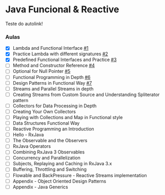 # Java Funcional & Reactive

Teste do autolink!

### Aulas

- [x] Lambda and Functional Interface [#1](https://github.com/DA0HN/java-funcional-and-reactive/issues/1)
- [x] Practice Lambda with different signatures [#2](https://github.com/DA0HN/java-funcional-and-reactive/issues/2)
- [x] Predefined Functional Interfaces and Practice [#3](https://github.com/DA0HN/java-funcional-and-reactive/issues/3)
- [ ] Method and Constructor Reference [#4](https://github.com/DA0HN/java-funcional-and-reactive/issues/4)
- [ ] Optional for Null Pointer [#5](https://github.com/DA0HN/java-funcional-and-reactive/issues/5)
- [ ] Functional Programming in Depth [#6](https://github.com/DA0HN/java-funcional-and-reactive/issues/6)
- [ ] Design Patterns in Functional Way [#7](https://github.com/DA0HN/java-funcional-and-reactive/issues/7)
- [ ] Streams and Parallel Streams in depth
- [ ] Creating Streams from Custom Source and Understanding Spliterator pattern
- [ ] Collectors for Data Processing in Depth
- [ ] Creating Your Own Collectors
- [ ] Playing with Collections and Map in Functional style
- [ ] Data Structures Functional Way
- [ ] Reactive Programming an Introduction
- [ ] Hello - RxJava
- [ ] The Observable and the Observers
- [ ] RxJava Operators
- [ ] Combining RxJava 3 Observables
- [ ] Concurrency and Parallelization
- [ ] Subjects, Replaying and Caching in RxJava 3.x
- [ ] Buffering, Throttling and Switching
- [ ] Flowable and BackPressure - Reactive Streams implementation
- [ ] Appendix - Object Oriented Design Patterns
- [ ] Appendix - Java Generics
